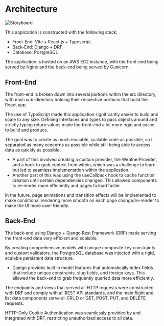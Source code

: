 # Architecture

![Storyboard](./sources/aviation_weather_hub_storyboard.png)

This application is constructed with the following stack:

- Front-End: Vite + React.js + Typescript
- Back-End: Django + DRF
- Database: PostgreSQL

The application is hosted on an AWS EC2 instance, with the front-end being served by Nginx and the back-end being served by Gunicorn.

## Front-End

The front-end is broken down into several portions within the src directory, with each sub-directory holding their respective portions that build the React app.

The use of TypeScript made this application significantly easier to build and scale to any size. Defining interfaces and types to pass objects around and strictly typing return values made the front-end a lot more rigid and easier to build and produce.

The goal was to create as much reusable, scalable code as possible, so I separated as many concerns as possible while still being able to access data as quickly as possible.

- A part of this involved creating a custom provider, the WeatherProvider, and a hook to grab context from within, which was a challenge to learn but led to seamless implementation within the application.
- Another part of this was using the useCallback hook to cache function creation until certain dependencies changed. This allowed components to re-render more efficiently and pages to load faster.

In the future, page animations and transition effects will be implemented to make conditional rendering more smooth on each page change/re-render to make the UI more user-friendly.

## Back-End

The back-end using Django + Django Rest Framework (DRF) made serving the front-end data very efficient and scalable.

By creating comprehensive models with unique composite key constraints and custom validators, the PostgreSQL database was injected with a rigid, scalable persistent data structure.

- Django provides built in model features that automatically index fields that include unique constraints, slug fields, and foreign keys. This allowed the back-end to grab frequently queried data more efficiently.

The endpoints and views that served all HTTP requests were constructed with DRF and comply with all REST API standards, and the main flight and list data components serve all CRUD or GET, POST, PUT, and DELETE requests.

HTTP-Only Cookie Authentication was seamlessly provided by and integrated with DRF, restricting unauthorized access to all data.
